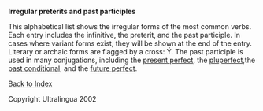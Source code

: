 **Irregular preterits and past participles**

This alphabetical list shows the irregular forms of the most common verbs. Each entry includes the infinitive, the preterit, and the past participle. In cases where variant forms exist, they will be shown at the end of the entry. Literary or archaic forms are flagged by a cross: Ý. The past participle is used in many conjugations, including the [present perfect](https://cns.ef-cdn.com/EtownResources/Grammar/5.html), the [pluperfect](https://cns.ef-cdn.com/EtownResources/Grammar/10.html),the [past conditional](https://cns.ef-cdn.com/EtownResources/Grammar/9.html), and the [future perfect](https://cns.ef-cdn.com/EtownResources/Grammar/20.html).



 [Back to Index](https://cns.ef-cdn.com/EtownResources/Grammar/EIndex.html)

Copyright Ultralingua 2002